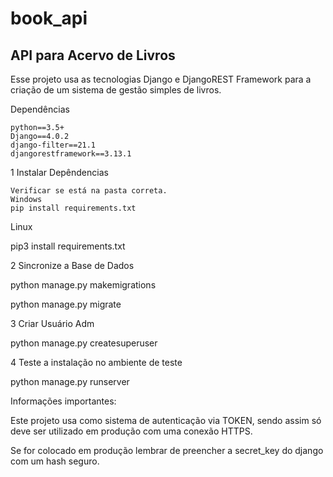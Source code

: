 # book_api
## API para Acervo de Livros
Esse projeto usa as tecnologias Django e DjangoREST Framework para a criação de um sistema de gestão simples de livros.

Dependências
```
python==3.5+
Django==4.0.2
django-filter==21.1
djangorestframework==3.13.1
```

1 Instalar Depêndencias
```
Verificar se está na pasta correta.
Windows
pip install requirements.txt
```

Linux

pip3 install requirements.txt

2 Sincronize a Base de Dados

python manage.py makemigrations

python manage.py migrate


3 Criar Usuário Adm


python manage.py createsuperuser


4 Teste a instalação no ambiente de teste


python manage.py runserver


Informações importantes: 

Este projeto usa como sistema de autenticação via TOKEN, sendo assim só deve ser utilizado em produção com uma conexão HTTPS.

Se for colocado em produção lembrar de preencher a secret_key do django com um hash seguro.
